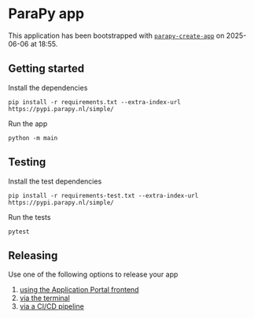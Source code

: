 # ParaPy app

This application has been bootstrapped with [`parapy-create-app`](https://parapy.nl/docs/cloud/latest/application_developer/create_an_application.html) on 2025-06-06 at 18:55.

## Getting started

Install the dependencies

```shell
pip install -r requirements.txt --extra-index-url https://pypi.parapy.nl/simple/
```

Run the app

```shell
python -m main
```

## Testing

Install the test dependencies

```shell
pip install -r requirements-test.txt --extra-index-url https://pypi.parapy.nl/simple/
```

Run the tests

```shell
pytest
```

## Releasing

Use one of the following options to release your app

1. [using the Application Portal frontend](https://parapy.nl/docs/cloud/latest/application_developer/deploy_an_application.html)
2. [via the terminal](https://parapy.nl/docs/cloud/latest/application_developer/programmatically_deploy_an_application.html)
3. [via a CI/CD pipeline](https://parapy.nl/docs/cloud/latest/application_developer/cicd_pipeline.html)
